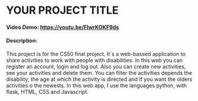 # YOUR PROJECT TITLE
#### Video Demo:  https://youtu.be/FIwrKOKF9ds
#### Description:
This project is for the CS50 final project. It´s a web-bassed application to share activities to work with people with disabilities.
In this web you can register an account, login and log out. Also you can create new activities, see your activities and delete them.
You can filter the activities depends the disability, the age at which the activity is directed and if you want the olders activities o the newests.
In this web app, I use the languages python, with flask, HTML, CSS and Javascript.